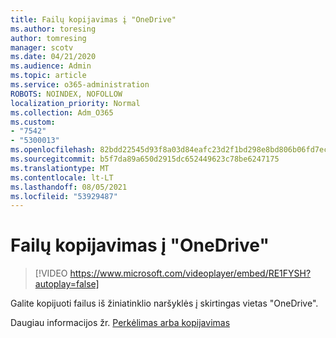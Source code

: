 ```yaml
---
title: Failų kopijavimas į "OneDrive"
ms.author: toresing
author: tomresing
manager: scotv
ms.date: 04/21/2020
ms.audience: Admin
ms.topic: article
ms.service: o365-administration
ROBOTS: NOINDEX, NOFOLLOW
localization_priority: Normal
ms.collection: Adm_O365
ms.custom:
- "7542"
- "5300013"
ms.openlocfilehash: 82bdd22545d93f8a03d84eafc23d2f1bd298e8bd806b06fd7ec9450943bcfb8d
ms.sourcegitcommit: b5f7da89a650d2915dc652449623c78be6247175
ms.translationtype: MT
ms.contentlocale: lt-LT
ms.lasthandoff: 08/05/2021
ms.locfileid: "53929487"
---
```

# <a name="copy-files-to-onedrive"></a>Failų kopijavimas į "OneDrive"

> [!VIDEO https://www.microsoft.com/videoplayer/embed/RE1FYSH?autoplay=false]

Galite kopijuoti failus iš žiniatinklio naršyklės į skirtingas vietas "OneDrive".

Daugiau informacijos žr. [Perkėlimas arba kopijavimas](https://support.microsoft.com/office/00e2f483-4df3-46be-a861-1f5f0c1a87bc)
